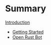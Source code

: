 # Summary

[Introduction](./introduction.md)
- [Getting Started](./getting_started.md)
- [Open Rust Bot](./open_rust_bot.md)
